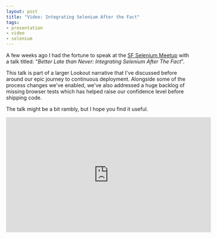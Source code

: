 ```yaml
---
layout: post
title: "Video: Integrating Selenium After the Fact"
tags:
- presentation
- video
- selenium
---
```


A few weeks ago I had the fortune to speak at the [SF Selenium
Meetup](http://www.meetup.com/seleniumsanfrancisco/) with a talk titled:
"*Better Late than Never: Integrating Selenium After The Fact*".


This talk is part of a larger Lookout narrative that I've discussed
before around our epic journey to continuous deployment. Alongside some of the
process changes we've enabled, we've also addressed a huge backlog of missing
browser tests which has helped raise our confidence level before shipping code.


The talk might be a bit rambly, but I hope you find it useful.

<center>
<iframe width="560" height="315" src="https://www.youtube-nocookie.com/embed/ur1d7fYFAYM?list=UUzUaF3G8L5rfoh9xR6a51kg&amp;hl=en_US" frameborder="0" allowfullscreen></iframe>
</center>
